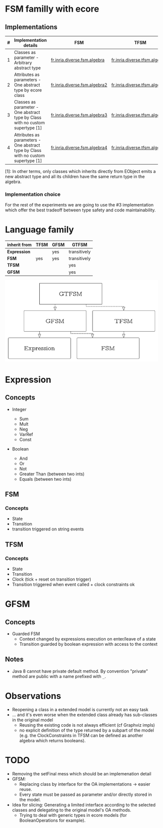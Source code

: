 # FSM familly with ecore

## Implementations

| #    | Implementation details                   | FSM                                      | TFSM                                     |
| ---- | ---------------------------------------- | ---------------------------------------- | ---------------------------------------- |
| 1    | Classes as parameter - Arbitrary abstract type | [fr.inria.diverse.fsm.algebra](fr.inria.diverse.fsm.algebra) | [fr.inria.diverse.tfsm.algebra](fr.inria.diverse.tfsm.algebra) |
| 2    | Attributes as parameters - One abstract type by ecore class | [fr.inria.diverse.fsm.algebra2](fr.inria.diverse.fsm.algebra2) | [fr.inria.diverse.tfsm.algebra2](fr.inria.diverse.tfsm.algebra2) |
| 3    | Classes as parameter - One abstract type by Class with no custom supertype [1] | [fr.inria.diverse.fsm.algebra3](fr.inria.diverse.fsm.algebra3) | [fr.inria.diverse.tfsm.algebra3](fr.inria.diverse.tfsm.algebra3) |
| 4    | Attributes as parameters - One abstract type by Class with no custom supertype [1] | [fr.inria.diverse.fsm.algebra4](fr.inria.diverse.fsm.algebra4) | [fr.inria.diverse.tfsm.algebra4](fr.inria.diverse.tfsm.algebra4) |

[1]: In other terms, only classes which inherits directly from EObject emits a new abstract type and all its children have the same return type in the algebra.

### Implementation choice

For the rest of the experiments we are going to use the #3 implementation which offer the best tradeoff between type safety and code maintainability.

# Language family

| inherit from   | TFSM | GFSM | GTFSM        |
| -------------- | ---- | ---- | ------------ |
| **Expression** |      | yes  | transitively |
| **FSM**        | yes  | yes  | transitively |
| **TFSM**       |      |      | yes          |
| **GFSM**       |      |      | yes          |

![Object Algebra inheritance](./figures/oa-inheritance.png)

# Expression

## Concepts

* Integer

  * Sum
  * Mult
  * Neg
  * VarRef
  * Const

* Boolean

  * And
  * Or
  * Not
  * Greater Than (between two ints)
  * Equals (between two ints)



## FSM

### Concepts

- State
- Transition
- transition triggered on string events

## TFSM

### Concepts

- State
- Transition
- Clock (tick + reset on transition trigger)
- Transition triggered when event called + clock constraints ok

# GFSM

## Concepts

- Guarded FSM
  - Context changed by expressions execution on enter/leave of a state
  - Transition guarded by boolean expression with access to the context

## Notes
-  Java 8 cannot have private default method. By convention "private" method are public with a name prefixed with `_`.

# Observations
*   Reopening a class in a extended model is currently not an easy task
*   ... and it's even worse when the extended class already has sub-classes in the original model
    * Reusing the existing code is not always efficient (cf Graphviz impls)
    * no explicit definition of the type returned by a subpart of the model (e.g. the ClockConstraints in TFSM can be defined as another algebra which returns booleans).

# TODO
* Removing the setFinal mess which should be an implemenation detail
* GFSM:
    * Replacing class by interface for the OA implementations -> easier reuse.
    * Every state must be passed as parameter and/or directly stored in the model.
* Idea for slicing: Generating a limited interface according to the selected classes and delegating to the original model's OA methods.
    * Trying to deal with generic types in ecore models (for BooleanOperations for example).
